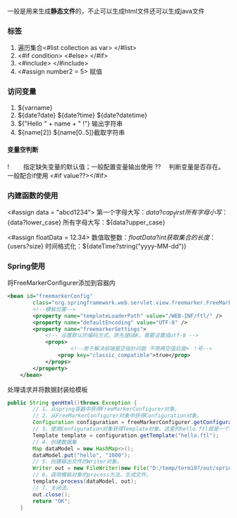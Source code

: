 一般是用来生成**静态文件**的，不止可以生成html文件还可以生成java文件



### 标签

1. 遍历集合<#list collection as  var>   </#list> 
2. <#if   condition>  <#else>  </#if>
3. <#include> </#include>
4. <#assign number2 = 5>   赋值

### 访问变量

1. ${varname}
2. ${date?date} ${date?time}  ${date?datetime}
3.  ${"Hello " + name + " !"} 输出字符串
4. ${name[2]}  ${name[0..5]}截取字符串



#### 变量空判断

 !  　　指定缺失变量的默认值；一般配置变量输出使用
??   　判断变量是否存在。一般配合if使用 <#if value??></#if>

### 内建函数的使用

<#assign data = "abcd1234">
第一个字母大写：${data?cap_first}
所有字母小写：${data?lower_case}
所有字母大写：${data?upper_case}

<#assign floatData = 12.34>
数值取整数：${floatData?int}
获取集合的长度：${users?size}
时间格式化：${dateTime?string("yyyy-MM-dd")}



### Spring使用

将FreeMarkerConfigurer添加到容器内

```xml
<bean id="freemarkerConfig"
        class="org.springframework.web.servlet.view.freemarker.FreeMarkerConfigurer">
    	<!--模板位置-->
        <property name="templateLoaderPath" value="/WEB-INF/ftl/" />
        <property name="defaultEncoding" value="UTF-8" />
        <property name="freemarkerSettings">
            <!-- 设置默认的编码方式，原先是GBK，需要设置成utf-8 -->
            <props>
                    <!--用于解决前端报空指针问题 不用再空值后面+ ！号-->
                <prop key="classic_compatible">true</prop>
            </props>
        </property>
    </bean>
```

处理请求并将数据封装给模板

```java
public String genHtml()throws Exception {
        // 1、从spring容器中获得FreeMarkerConfigurer对象。
        // 2、从FreeMarkerConfigurer对象中获得Configuration对象。
        Configuration configuration = freeMarkerConfigurer.getConfiguration();
        // 3、使用Configuration对象获得Template对象。这里的hello.ftl就是一个模板，加上数据就变成html或.java了
        Template template = configuration.getTemplate("hello.ftl");
        // 4、创建数据集
        Map dataModel = new HashMap<>();
        dataModel.put("hello", "1000");
        // 5、创建输出文件的Writer对象。
        Writer out = new FileWriter(new File("D:/temp/term197/out/spring-freemarker.html"));
        // 6、调用模板对象的process方法，生成文件。
        template.process(dataModel, out);
        // 7、关闭流。
        out.close();
        return "OK";
    }
```

